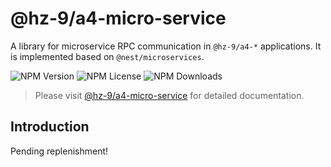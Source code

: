 # @hz-9/a4-micro-service

A library for microservice RPC communication in `@hz-9/a4-*` applications. It is implemented based on `@nest/microservices`.

![NPM Version][npm-version-url] ![NPM License][npm-license-url] ![NPM Downloads][npm-downloads-url]

[npm-version-url]: https://img.shields.io/npm/v/@hz-9/a4-micro-service
[npm-license-url]: https://img.shields.io/npm/l/@hz-9/a4-micro-service
[npm-downloads-url]: https://img.shields.io/npm/d18m/@hz-9/a4-micro-service

> Please visit [@hz-9/a4-micro-service](https://hz-9.github.io/a4/guide/a4-micro-service) for detailed documentation.

## Introduction

Pending replenishment!
<!-- TODO -->
